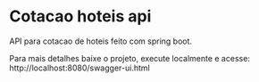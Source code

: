 # Cotacao hoteis api
API para cotacao de hoteis feito com spring boot.

Para mais detalhes baixe o projeto, execute localmente e acesse:
http://localhost:8080/swagger-ui.html
